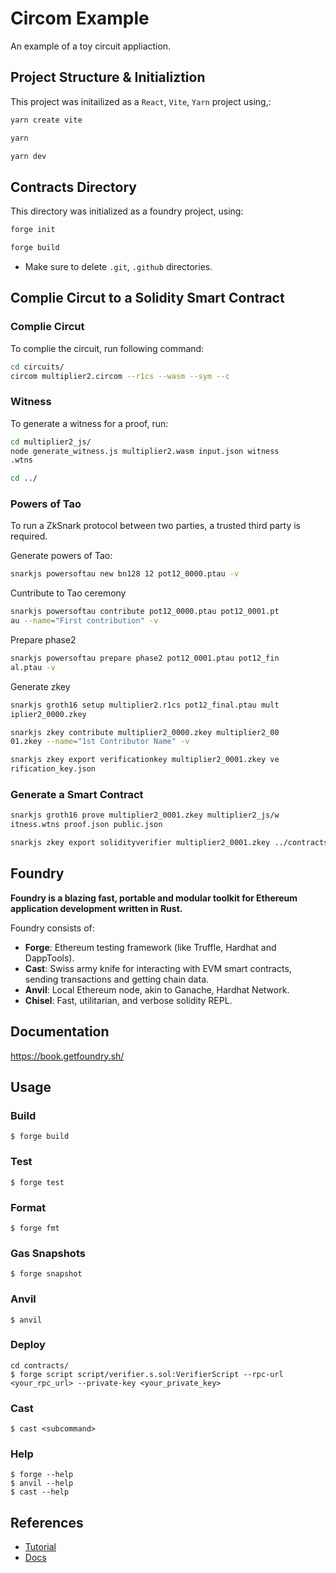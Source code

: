 # Circom Example
An example of a toy circuit appliaction.

## Project Structure & Initializtion
This project was initailized as a `React`, `Vite`, `Yarn` project using,:

```bash
yarn create vite
```
```bash
yarn
```
```bash
yarn dev
```

## Contracts Directory
This directory was initialized as a foundry project, using:

```bash
forge init
```

```bash
forge build
```
* Make sure to delete `.git`, `.github` directories.

## Complie Circut to a Solidity Smart Contract
### Complie Circut
To complie the circuit, run following command:

```bash
cd circuits/
circom multiplier2.circom --r1cs --wasm --sym --c
```

### Witness
To generate a witness for a proof, run:

```bash
cd multiplier2_js/
node generate_witness.js multiplier2.wasm input.json witness
.wtns
```

```bash
cd ../
```

### Powers of Tao
To run a ZkSnark protocol between two parties, a trusted third party is required.

Generate powers of Tao:
```bash
snarkjs powersoftau new bn128 12 pot12_0000.ptau -v
```

Cuntribute to Tao ceremony
```bash
snarkjs powersoftau contribute pot12_0000.ptau pot12_0001.pt
au --name="First contribution" -v
```

Prepare phase2
```bash
snarkjs powersoftau prepare phase2 pot12_0001.ptau pot12_fin
al.ptau -v
```

Generate zkey
```bash
snarkjs groth16 setup multiplier2.r1cs pot12_final.ptau mult
iplier2_0000.zkey
```


```bash
snarkjs zkey contribute multiplier2_0000.zkey multiplier2_00
01.zkey --name="1st Contributor Name" -v
```

```bash
snarkjs zkey export verificationkey multiplier2_0001.zkey ve
rification_key.json
```

### Generate a Smart Contract
```bash
snarkjs groth16 prove multiplier2_0001.zkey multiplier2_js/w
itness.wtns proof.json public.json
```

```bash
snarkjs zkey export solidityverifier multiplier2_0001.zkey ../contracts/src/verifier.sol
```

## Foundry

**Foundry is a blazing fast, portable and modular toolkit for Ethereum application development written in Rust.**

Foundry consists of:

-   **Forge**: Ethereum testing framework (like Truffle, Hardhat and DappTools).
-   **Cast**: Swiss army knife for interacting with EVM smart contracts, sending transactions and getting chain data.
-   **Anvil**: Local Ethereum node, akin to Ganache, Hardhat Network.
-   **Chisel**: Fast, utilitarian, and verbose solidity REPL.

## Documentation

https://book.getfoundry.sh/

## Usage

### Build

```shell
$ forge build
```

### Test

```shell
$ forge test
```

### Format

```shell
$ forge fmt
```

### Gas Snapshots

```shell
$ forge snapshot
```

### Anvil

```shell
$ anvil
```

### Deploy

```shell
cd contracts/
$ forge script script/verifier.s.sol:VerifierScript --rpc-url <your_rpc_url> --private-key <your_private_key>
```

### Cast

```shell
$ cast <subcommand>
```

### Help

```shell
$ forge --help
$ anvil --help
$ cast --help
```




## References
 * [Tutorial](https://www.youtube.com/watch?app=desktop&v=2BHdTjpYmFg&ab_channel=ChristianLacdael)
 * [Docs](https://docs.circom.io/getting-started/installation/)